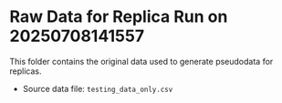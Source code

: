 # Raw Data for Replica Run on 20250708141557
This folder contains the original data used to generate pseudodata for replicas.

- Source data file: `testing_data_only.csv`
